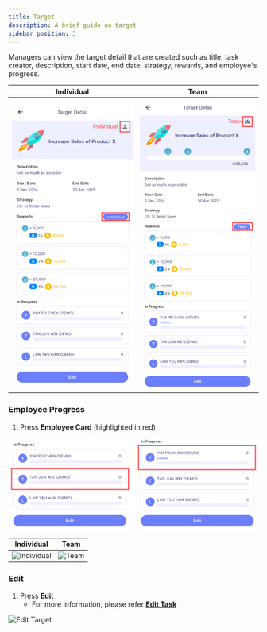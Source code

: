 ```yaml
---
title: Target
description: A brief guide on target
sidebar_position: 3
---
```


Managers can view the target detail that are created such as title, task creator, description, start date, end date, strategy, rewards, and employee's progress.

| Individual                                                  | Team                                            | 
|-------------------------------------------------------------|-------------------------------------------------|
| ![Individual](../../../../../static/img/integration/vision/task/mgrIndividualTarget.png)| ![Team](../../../../../static/img/integration/vision/task/mgrTeamTarget.png)| 

### Employee Progress 
1. Press **Employee Card** (highlighted in red)

![Employee Progress Card](../../../../../static/img/integration/vision/task/empProgressTarget.png)

| Individual                                             | Team                                      | 
|--------------------------------------------------------|-------------------------------------------|
| ![Individual](../../../../../static/img/integration/vision/task/individualEmp.png) | ![Team](../../../../../static/img/integration/vision/task/teamEmp.png)|

### Edit
1. Press **Edit**
    - For more information, please refer [**Edit Task**](task_creation/task-edit)

![Edit Target](../../../../../static/img/integration/vision/task/editTarget.png)